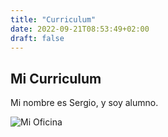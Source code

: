 ```yaml
---
title: "Curriculum"
date: 2022-09-21T08:53:49+02:00
draft: false
---
```


## Mi Curriculum

Mi nombre es Sergio, y soy alumno.

![Mi Oficina](https://es.habcdn.com/photos/project/medium/instalacion-servicios-informatica-para-oficinas-1416652.jpg)